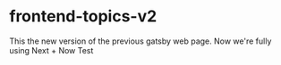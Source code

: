 # frontend-topics-v2 

This the new version of the previous gatsby web page. Now we're fully using Next + Now
Test
